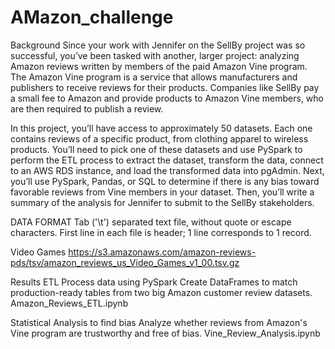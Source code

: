 # AMazon_challenge

Background
Since your work with Jennifer on the SellBy project was so successful, you’ve been tasked with another, larger project: analyzing Amazon reviews written by members of the paid Amazon Vine program. The Amazon Vine program is a service that allows manufacturers and publishers to receive reviews for their products. Companies like SellBy pay a small fee to Amazon and provide products to Amazon Vine members, who are then required to publish a review.

In this project, you’ll have access to approximately 50 datasets. Each one contains reviews of a specific product, from clothing apparel to wireless products. You’ll need to pick one of these datasets and use PySpark to perform the ETL process to extract the dataset, transform the data, connect to an AWS RDS instance, and load the transformed data into pgAdmin. Next, you’ll use PySpark, Pandas, or SQL to determine if there is any bias toward favorable reviews from Vine members in your dataset. Then, you’ll write a summary of the analysis for Jennifer to submit to the SellBy stakeholders.

DATA FORMAT Tab ('\t') separated text file, without quote or escape characters. First line in each file is header; 1 line corresponds to 1 record.

Video Games https://s3.amazonaws.com/amazon-reviews-pds/tsv/amazon_reviews_us_Video_Games_v1_00.tsv.gz

Results
ETL Process data using PySpark
Create DataFrames to match production-ready tables from two big Amazon customer review datasets. Amazon_Reviews_ETL.ipynb

Statistical Analysis to find bias
Analyze whether reviews from Amazon's Vine program are trustworthy and free of bias. Vine_Review_Analysis.ipynb
